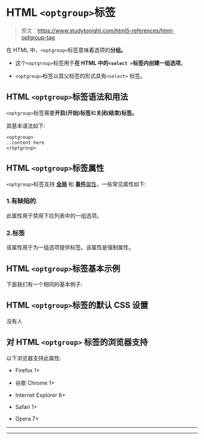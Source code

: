 # HTML `<optgroup>`标签

> 原文：<https://www.studytonight.com/html5-references/html-optgroup-tag>

在 HTML 中，`<optgroup>`标签意味着选项的**分组。**

*   这个`<optgroup>`标签用于**在 HTML 中的`<select >`标签内创建一组选项**。

*   `<optgroup>`标签以其父标签的形式具有`<select>` 标签。

## HTML `<optgroup>`标签语法和用法

`<optgroup>`标签需要**开启(开始)标签**和**关闭(结束)标签。**

其基本语法如下:

```
<optgroup>
..content here
</optgroup>
```

## HTML `<optgroup>`标签属性

`<optgroup>`标签支持 [**全局**](https://www.studytonight.com/html5-references/html-global-attributes) 和 [**事件**属性](https://www.studytonight.com/html5-references/html-event-attributes)，一些常见属性如下:

### 1.有缺陷的

此属性用于禁用下拉列表中的一组选项。

### 2.标签

该属性用于为一组选项提供标签。该属性是强制属性。

## HTML `<optgroup>`标签基本示例

下面我们有一个相同的基本例子:

## HTML `<optgroup>`标签的默认 CSS 设置

没有人

## 对 HTML `<optgroup>` 标签的浏览器支持

以下浏览器支持此属性:

*   Firefox 1+

*   谷歌 Chrome 1+

*   Internet Explorer 6+

*   Safari 1+

*   Opera 7+

* * *

* * *